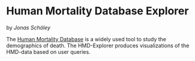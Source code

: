 Human Mortality Database Explorer
=================================

by *Jonas Schöley*

The [Human Mortality Database](http://www.mortality.org/) is a widely used tool to study the demographics of death. The HMD-Explorer produces visualizations of the HMD-data based on user queries.